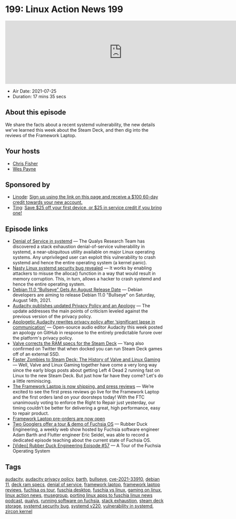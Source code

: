 # 199: Linux Action News 199

<iframe src="https://player.fireside.fm/v2/DAcK9LdX+PpieaeWM?theme=dark" width="740" height="200" frameborder="0" scrolling="no"></iframe>

* Air Date: 2021-07-25
* Duration: 17 mins 35 secs

## About this episode

We share the facts about a recent systemd vulnerability, the new details we've learned this week about the Steam Deck, and then dig into the reviews of the Framework Laptop.

## Your hosts
* [Chris Fisher](https://linuxactionnews.com/hosts/chris)
* [Wes Payne](https://linuxactionnews.com/hosts/wes)

## Sponsored by

  * [Linode](http://linode.com/lan): [Sign up using the link on this page and receive a $100 60-day credit towards your new account. ](http://linode.com/lan)
  * [Ting](https://linux.ting.com): [Save $25 off your first device, or $25 in service credit if you bring one!](https://linux.ting.com)



## Episode links

  * [Denial of Service in systemd](https://blog.qualys.com/vulnerabilities-threat-research/2021/07/20/cve-2021-33910-denial-of-service-stack-exhaustion-in-systemd-pid-1 "Denial of Service in systemd") — The Qualys Research Team has discovered a stack exhaustion denial-of-service vulnerability in systemd, a near-ubiquitous utility available on major Linux operating systems. Any unprivileged user can exploit this vulnerability to crash systemd and hence the entire operating system (a kernel panic).
  * [Nasty Linux systemd security bug revealed](https://www.zdnet.com/article/nasty-linux-systemd-security-bug-revealed/ "Nasty Linux systemd security bug revealed") — It works by enabling attackers to misuse the alloca() function in a way that would result in memory corruption. This, in turn, allows a hacker to crash systemd and hence the entire operating system. 
  * [Debian 11.0 “Bullseye” Gets An August Release Date](https://www.phoronix.com/scan.php?page=news_item&px=Debian-11-Release-Date "Debian 11.0 “Bullseye” Gets An August Release Date") — Debian developers are aiming to release Debian 11.0 "Bullseye" on Saturday, August 14th, 2021.
  * [Audacity publishes updated Privacy Policy and an Apology](https://www.ghacks.net/2021/07/23/audacity-publishes-updated-privacy-policy-and-an-apology/ "Audacity publishes updated Privacy Policy and an Apology") — The update addresses the main points of criticism leveled against the previous version of the privacy policy.
  * [Apologetic Audacity rewrites privacy policy after ‘significant lapse in communication’](https://www.theregister.com/2021/07/23/audactiy_apology/ "Apologetic Audacity rewrites privacy policy after ‘significant lapse in communication’") — Open-source audio editor Audacity this week posted an apology on GitHub in response to the entirely predictable furore over the platform's privacy policy.
  * [Valve corrects the RAM specs for the Steam Deck](https://www.gamingonlinux.com/2021/07/valve-corrects-the-ram-specs-for-the-steam-deck-games-should-run-nicely-from-sd-card "Valve corrects the RAM specs for the Steam Deck") — Yang also confirmed on Twitter that when docked you can run Steam Deck games off of an external SSD.
  * [Faster Zombies to Steam Deck: The History of Valve and Linux Gaming](https://www.gamingonlinux.com/2021/07/faster-zombies-to-steam-deck-the-history-of-valve-and-linux-gaming "Faster Zombies to Steam Deck: The History of Valve and Linux Gaming") — Well, Valve and Linux Gaming together have come a very long way since the early blogs posts about getting Left 4 Dead 2 running fast on Linux to the new Steam Deck. But just how far have they come? Let's do a little reminiscing.
  * [The Framework Laptop is now shipping, and press reviews](https://frame.work/ca/en/blog/the-framework-laptop-is-now-shipping-and-press-reviews "The Framework Laptop is now shipping, and press reviews") — We’re excited to see the first press reviews go live for the Framework Laptop and the first orders land on your doorsteps today! With the FTC unanimously voting to enforce the Right to Repair just yesterday, our timing couldn’t be better for delivering a great, high performance, easy to repair product.
  * [Framework Laptop pre-orders are now open](https://frame.work/ "Framework Laptop pre-orders are now open")
  * [Two Googlers offer a tour & demo of Fuchsia OS](https://9to5google.com/2021/07/23/two-googlers-offer-a-tour-and-coding-demo-of-fuchsia-os-video/ "Two Googlers offer a tour & demo of Fuchsia OS") — Rubber Duck Engineering, a weekly web show hosted by Fuchsia software engineer Adam Barth and Flutter engineer Eric Seidel, was able to record a dedicated episode teaching about the current state of Fuchsia OS.
  * [[Video] Rubber Duck Engineering Episode #57](https://www.youtube.com/watch?v=gIT1ISCioDY "\[Video\] Rubber Duck Engineering Episode #57") — A Tour of the Fuchsia Operating System



## Tags

[audacity](https://linuxactionnews.com/tags/audacity), [audacity privacy policy](https://linuxactionnews.com/tags/audacity%20privacy%20policy), [barth](https://linuxactionnews.com/tags/barth), [bullseye](https://linuxactionnews.com/tags/bullseye), [cve-2021-33910](https://linuxactionnews.com/tags/cve-2021-33910), [debian 11](https://linuxactionnews.com/tags/debian%2011), [deck ram specs](https://linuxactionnews.com/tags/deck%20ram%20specs), [denial of service](https://linuxactionnews.com/tags/denial%20of%20service), [framework laptop](https://linuxactionnews.com/tags/framework%20laptop), [framework laptop reviews](https://linuxactionnews.com/tags/framework%20laptop%20reviews), [fuchisa os tour](https://linuxactionnews.com/tags/fuchisa%20os%20tour), [fuschia desktop](https://linuxactionnews.com/tags/fuschia%20desktop), [fuschia vs linux](https://linuxactionnews.com/tags/fuschia%20vs%20linux), [gaming on linux](https://linuxactionnews.com/tags/gaming%20on%20linux), [linux action news](https://linuxactionnews.com/tags/linux%20action%20news), [musegroup](https://linuxactionnews.com/tags/musegroup), [porting linux apps to fuschia linux news podcast](https://linuxactionnews.com/tags/porting%20linux%20apps%20to%20fuschia%20linux%20news%20podcast), [qualys](https://linuxactionnews.com/tags/qualys), [running software on fuchsia](https://linuxactionnews.com/tags/running%20software%20on%20fuchsia), [stack exhaustion](https://linuxactionnews.com/tags/stack%20exhaustion), [steam deck storage](https://linuxactionnews.com/tags/steam%20deck%20storage), [systemd security bug](https://linuxactionnews.com/tags/systemd%20security%20bug), [systemd v220](https://linuxactionnews.com/tags/systemd%20v220), [vulnerability in systemd](https://linuxactionnews.com/tags/vulnerability%20in%20systemd), [zircon kernel](https://linuxactionnews.com/tags/zircon%20kernel)